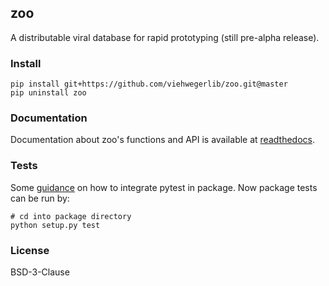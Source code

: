 ## zoo

A distributable viral database for rapid prototyping (still pre-alpha release).

### Install

```
pip install git+https://github.com/viehwegerlib/zoo.git@master
pip uninstall zoo
```

### Documentation

Documentation about zoo's functions and API is available at [readthedocs]().

### Tests

Some [guidance]() on how to integrate pytest in package. Now package tests can be run by:

```
# cd into package directory
python setup.py test
```

### License

BSD-3-Clause